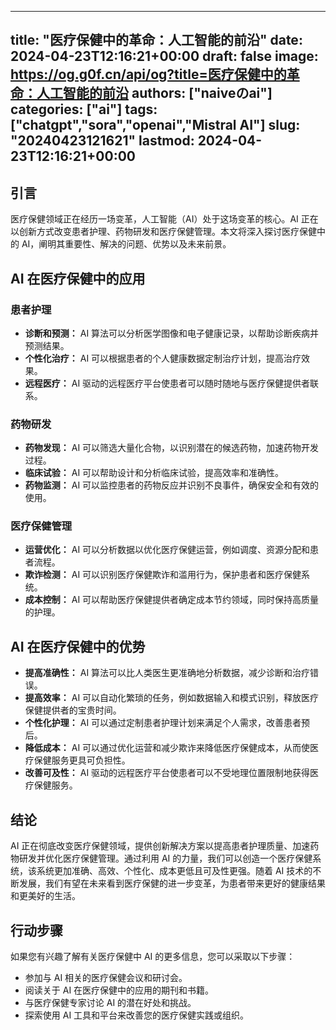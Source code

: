 
---
title: "医疗保健中的革命：人工智能的前沿"
date: 2024-04-23T12:16:21+00:00
draft: false
image: https://og.g0f.cn/api/og?title=医疗保健中的革命：人工智能的前沿
authors: ["naiveのai"]
categories: ["ai"]
tags: ["chatgpt","sora","openai","Mistral AI"]
slug: "20240423121621"
lastmod: 2024-04-23T12:16:21+00:00
---
## 引言

医疗保健领域正在经历一场变革，人工智能（AI）处于这场变革的核心。AI 正在以创新方式改变患者护理、药物研发和医疗保健管理。本文将深入探讨医疗保健中的 AI，阐明其重要性、解决的问题、优势以及未来前景。

## AI 在医疗保健中的应用

### 患者护理

* **诊断和预测：** AI 算法可以分析医学图像和电子健康记录，以帮助诊断疾病并预测结果。
* **个性化治疗：** AI 可以根据患者的个人健康数据定制治疗计划，提高治疗效果。
* **远程医疗：** AI 驱动的远程医疗平台使患者可以随时随地与医疗保健提供者联系。

### 药物研发

* **药物发现：** AI 可以筛选大量化合物，以识别潜在的候选药物，加速药物开发过程。
* **临床试验：** AI 可以帮助设计和分析临床试验，提高效率和准确性。
* **药物监测：** AI 可以监控患者的药物反应并识别不良事件，确保安全和有效的使用。

### 医疗保健管理

* **运营优化：** AI 可以分析数据以优化医疗保健运营，例如调度、资源分配和患者流程。
* **欺诈检测：** AI 可以识别医疗保健欺诈和滥用行为，保护患者和医疗保健系统。
* **成本控制：** AI 可以帮助医疗保健提供者确定成本节约领域，同时保持高质量的护理。

## AI 在医疗保健中的优势

* **提高准确性：** AI 算法可以比人类医生更准确地分析数据，减少诊断和治疗错误。
* **提高效率：** AI 可以自动化繁琐的任务，例如数据输入和模式识别，释放医疗保健提供者的宝贵时间。
* **个性化护理：** AI 可以通过定制患者护理计划来满足个人需求，改善患者预后。
* **降低成本：** AI 可以通过优化运营和减少欺诈来降低医疗保健成本，从而使医疗保健服务更具可负担性。
* **改善可及性：** AI 驱动的远程医疗平台使患者可以不受地理位置限制地获得医疗保健服务。

## 结论

AI 正在彻底改变医疗保健领域，提供创新解决方案以提高患者护理质量、加速药物研发并优化医疗保健管理。通过利用 AI 的力量，我们可以创造一个医疗保健系统，该系统更加准确、高效、个性化、成本更低且可及性更强。随着 AI 技术的不断发展，我们有望在未来看到医疗保健的进一步变革，为患者带来更好的健康结果和更美好的生活。

## 行动步骤

如果您有兴趣了解有关医疗保健中 AI 的更多信息，您可以采取以下步骤：

* 参加与 AI 相关的医疗保健会议和研讨会。
* 阅读关于 AI 在医疗保健中的应用的期刊和书籍。
* 与医疗保健专家讨论 AI 的潜在好处和挑战。
* 探索使用 AI 工具和平台来改善您的医疗保健实践或组织。